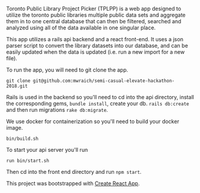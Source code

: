 Toronto Public Library Project Picker (TPLPP) is a web app designed to utilize the toronto public libraries multiple 
public data sets and aggregate them in to one central database that can then be filtered, searched and analyzed using all of 
the data available in one singular place. 

This app utilizes a rails api backend and a react front-end. It uses a json parser script to convert the library datasets 
into our database, and can be easily updated when the data is updated (i.e. run a new import for a new file).

To run the app, you will need to git clone the app.

`git clone git@github.com:mwraich/semi-casual-elevate-hackathon-2018.git`

Rails is used in the backend so you'll need to cd into the api directory, install the corresponding gems, `bundle install`, create your db. `rails db:create` and 
then run migrations `rake db:migrate`.  

We use docker for containerization so you'll need to build your docker image. 

`bin/build.sh`

To start your api server you'll run

 `run bin/start.sh`
 
Then cd into the front end directory and run `npm start`. 

This project was bootstrapped with [Create React App](https://github.com/facebookincubator/create-react-app).
